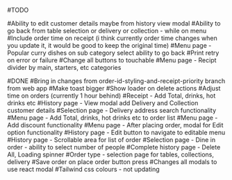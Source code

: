 #TODO

#Ability to edit customer details maybe from history view modal
#Ability to go back from table selection or delivery or collection - while on menu
#Include order time on receipt (i think currently order time changes when you update it, it would be good to keep the original time)
#Menu page - Popular curry dishes on sub category select ability to go back
#Print retry on error or failure
#Change all buttons to touchable
#Menu page - Recipt divider by main, starters, etc categories

#DONE
#Bring in changes from order-id-styling-and-receipt-priority branch from web app
#Make toast bigger
#Show loader on delete actions
#Adjust time on orders (currently 1 hour behind)
#Receipt - Add Total, drinks, hot drinks etc
#History page - View modal add Delivery and Collection customer details
#Selection page - Delivery address search functionality
#Menu page - Add Total, drinks, hot drinks etc to order list
#Menu page - Add discount functionality
#Menu page - After placing order, modal for Edit option functionality
#History page - Edit button to navigate to editable menu
#History page - Scrollable area for list of order
#Selection page - Dine in order - ability to select number of people
#Complete history page - Delete All, Loading spinner
#Order type - selection page for tables, collections, delivery
#Save order on place order button press
#Changes all modals to use react modal
#Tailwind css colours - not updating
